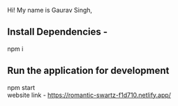 Hi! My name is Gaurav Singh,

## Install Dependencies -
  npm i

## Run the application for development 
 npm start  
website link - https://romantic-swartz-f1d710.netlify.app/
